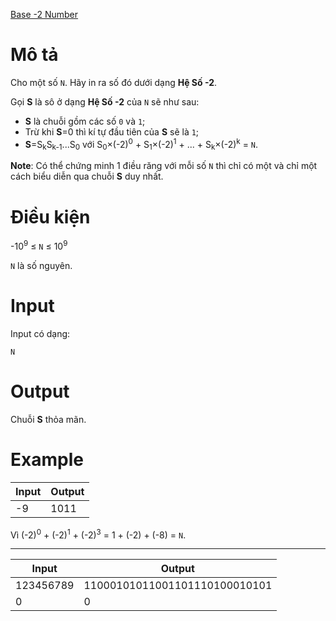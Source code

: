 [Base -2 Number](https://atcoder.jp/contests/ABC105/tasks/abc105_c)

# Mô tả
Cho một số `N`. Hãy in ra số đó dưới dạng **Hệ Số -2**.

Gọi **S** là sô ở dạng **Hệ Số -2** của `N` sẽ như sau:
- **S** là chuỗi gồm các số `0` và `1`;
- Trừ khi **S**=0 thì kí tự đầu tiên của **S** sẽ là `1`;
- **S**=S<sub>k</sub>S<sub>k-1</sub>...S<sub>0</sub> với S<sub>0</sub>×(-2)<sup>0</sup> + S<sub>1</sub>×(-2)<sup>1</sup> + ... + S<sub>k</sub>×(-2)<sup>k</sup> = `N`.

**Note**: Có thể chứng minh 1 điều răng với mỗi số `N` thì chỉ có một và chỉ một cách biểu diễn qua chuỗi **S** duy nhất.
# Điều kiện
-10<sup>9</sup> ≤ `N` ≤ 10<sup>9</sup>

`N` là số nguyên.

# Input 
Input có dạng: 
```
N
```

# Output
Chuỗi **S** thỏa mãn.

# Example
|Input|Output|
|-|-|
|-9|1011|

Vì (-2)<sup>0</sup> + (-2)<sup>1</sup> + (-2)<sup>3</sup> = 1 + (-2) + (-8) = `N`.

---------------------------------------

|Input|Output|
|-|-|
|123456789|11000101011001101110100010101|
|0|0|


